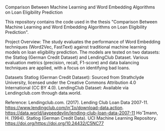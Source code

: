 Comparison Between Machine Learning and Word Embedding Algorithms on Loan Eligibility Prediction

This repository contains the code used in the thesis "Comparison Between Machine Learning and Word Embedding Algorithms on Loan Eligibility Prediction".

Project Overview:
The study evaluates the performance of Word Embedding techniques (Word2Vec, FastText) against traditional machine learning models on loan eligibility prediction. The models are tested on two datasets: the Statlog (German Credit Dataset) and LendingClub Dataset. Various evaluation metrics (precision, recall, F1-score) and data balancing techniques are applied, with a focus on identifying bad loans.

Datasets
Statlog (German Credit Dataset): Sourced from Strathclyde University, licensed under the Creative Commons Attribution 4.0 International (CC BY 4.0).
LendingClub Dataset: Available via Lendingclub.com through data.world.

Reference:
Lendingclub.com. (2017). Lending Club Loan Data 2007-11. https://www.lendingclub.com/ino/download-data.action. https://data.world/jaypeedevlin/lending-club-loan-data-2007-11
Homann, H. (1994). Statlog (German Credit Data). UCI Machine Learning Repository. https://doi.org/https://doi.org/10.24432/C5NC77
